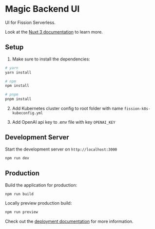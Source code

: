 # Magic Backend UI

UI for Fission Serverless.

Look at the [Nuxt 3 documentation](https://nuxt.com/docs/getting-started/introduction) to learn more.

## Setup

1) Make sure to install the dependencies:

```bash
# yarn
yarn install

# npm
npm install

# pnpm
pnpm install
```

2) Add Kubernetes cluster config to root folder with name `fission-k8s-kubeconfig.yml`

3) Add OpenAI api key to .env file with key `OPENAI_KEY`

## Development Server

Start the development server on `http://localhost:3000`

```bash
npm run dev
```

## Production

Build the application for production:

```bash
npm run build
```

Locally preview production build:

```bash
npm run preview
```

Check out the [deployment documentation](https://nuxt.com/docs/getting-started/deployment) for more information.

